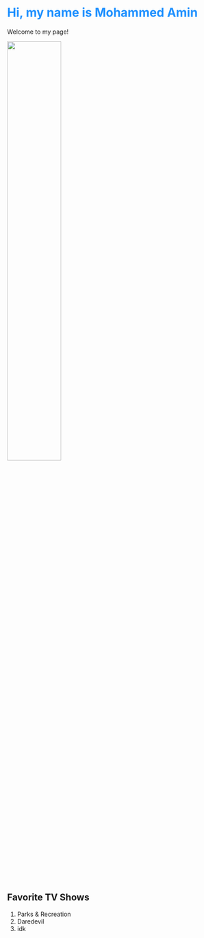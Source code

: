 <!DOCTYPE html>
<html>
<head>
<link rel="stylesheet" href="./index.css">
</head>
<body>

<h1 class = title style= color:DodgerBlue;"> Hi, my name is Mohammed Amin</h1>
<p> Welcome to my page!</p>
<img src="https://images-wixmp-ed30a86b8c4ca887773594c2.wixmp.com/f/4046ceee-d776-4721-934c-1e7fafedb0f6/dequpxt-1bebfb58-ca59-4696-8a69-42d40657bede.gif?token=eyJ0eXAiOiJKV1QiLCJhbGciOiJIUzI1NiJ9.eyJzdWIiOiJ1cm46YXBwOjdlMGQxODg5ODIyNjQzNzNhNWYwZDQxNWVhMGQyNmUwIiwiaXNzIjoidXJuOmFwcDo3ZTBkMTg4OTgyMjY0MzczYTVmMGQ0MTVlYTBkMjZlMCIsIm9iaiI6W1t7InBhdGgiOiJcL2ZcLzQwNDZjZWVlLWQ3NzYtNDcyMS05MzRjLTFlN2ZhZmVkYjBmNlwvZGVxdXB4dC0xYmViZmI1OC1jYTU5LTQ2OTYtOGE2OS00MmQ0MDY1N2JlZGUuZ2lmIn1dXSwiYXVkIjpbInVybjpzZXJ2aWNlOmZpbGUuZG93bmxvYWQiXX0.fRKSxc_NU0WKXy0mRADFeHOTpwV8p-kLcj034q1pJd0" style= width:50%; margin:auto; display:block">

<h2>Favorite TV Shows</h2>
<ol>
  <li> Parks & Recreation</li>
  <li> Daredevil</li>
  <li>idk</li>
</li>

</body>
</html>


